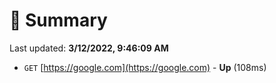 # 📖 Summary
Last updated: **3/12/2022, 9:46:09 AM**

- `GET` [https://google.com](https://google.com) - **Up** (108ms)
